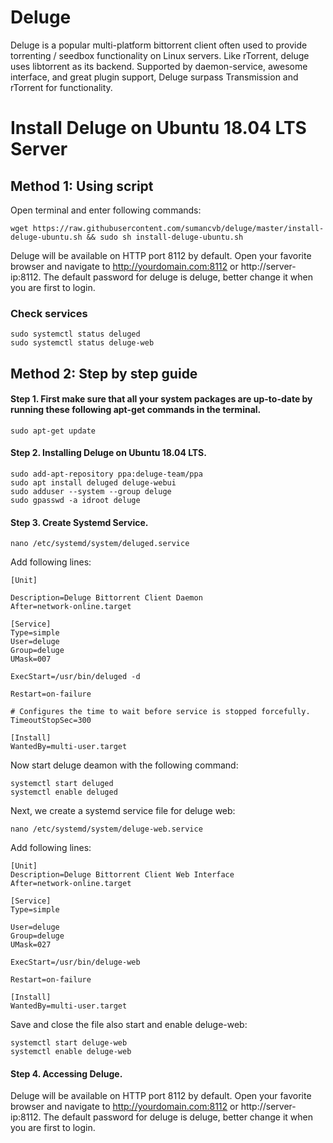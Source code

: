# Deluge
Deluge is a popular multi-platform bittorrent client often used to provide torrenting / seedbox functionality on Linux servers. Like rTorrent, deluge uses libtorrent as its backend. Supported by daemon-service, awesome interface, and great plugin support, Deluge surpass Transmission and rTorrent for functionality.

# Install Deluge on Ubuntu 18.04 LTS Server

## Method 1: Using script
Open terminal and enter following commands:

    wget https://raw.githubusercontent.com/sumancvb/deluge/master/install-deluge-ubuntu.sh && sudo sh install-deluge-ubuntu.sh
Deluge will be available on HTTP port 8112 by default. Open your favorite browser and navigate to http://yourdomain.com:8112 or http://server-ip:8112.  The default password for deluge is deluge, better change it when you are first to login.

### Check services

    sudo systemctl status deluged
    sudo systemctl status deluge-web

## Method 2: Step by step guide
#### Step 1. First make sure that all your system packages are up-to-date by running these following apt-get commands in the terminal.

    sudo apt-get update
#### Step 2. Installing Deluge on Ubuntu 18.04 LTS.

    sudo add-apt-repository ppa:deluge-team/ppa
    sudo apt install deluged deluge-webui
    sudo adduser --system --group deluge
    sudo gpasswd -a idroot deluge
#### Step 3. Create Systemd Service.

    nano /etc/systemd/system/deluged.service
Add following lines:

    [Unit]
    
    Description=Deluge Bittorrent Client Daemon
    After=network-online.target
    
    [Service]
    Type=simple
    User=deluge
    Group=deluge
    UMask=007
    
    ExecStart=/usr/bin/deluged -d
    
    Restart=on-failure
    
    # Configures the time to wait before service is stopped forcefully.
    TimeoutStopSec=300
    
    [Install]
    WantedBy=multi-user.target
Now start deluge deamon with the following command:

    systemctl start deluged
    systemctl enable deluged
Next, we create a systemd service file for deluge web:

    nano /etc/systemd/system/deluge-web.service
Add following lines:

    [Unit]
    Description=Deluge Bittorrent Client Web Interface
    After=network-online.target
    
    [Service]
    Type=simple
    
    User=deluge
    Group=deluge
    UMask=027
    
    ExecStart=/usr/bin/deluge-web
    
    Restart=on-failure
    
    [Install]
    WantedBy=multi-user.target
Save and close the file also start and enable deluge-web:

    systemctl start deluge-web
    systemctl enable deluge-web

#### Step 4. Accessing Deluge.
Deluge will be available on HTTP port 8112 by default. Open your favorite browser and navigate to http://yourdomain.com:8112 or http://server-ip:8112.  The default password for deluge is deluge, better change it when you are first to login.
